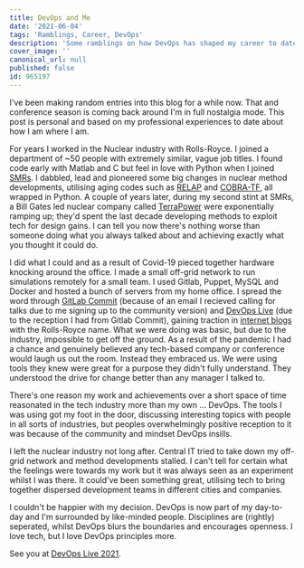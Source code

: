 ```yaml
---
title: DevOps and Me
date: '2021-06-04'
tags: 'Ramblings, Career, DevOps'
description: 'Some ramblings on how DevOps has shaped my career to date. From life in a multinational corporate to finding happiness in tech, all thanks to the culture DevOps instills.'
cover_image: ''
canonical_url: null
published: false
id: 965197
---
```


I've been making random entries into this blog for a while now. That and conference season is coming back around I'm in full nostalgia mode. This post is personal and based on my professional experiences to date about how I am where I am.

For years I worked in the Nuclear industry with Rolls-Royce. I joined a department of ~50 people with extremely similar, vague job titles. I found code early with Matlab and C but feel in love with Python when I joined [SMRs](https://www.rolls-royce.com/innovation/small-modular-reactors.aspx#/). I dabbled, lead and pioneered some big changes in nuclear method developments, utilising aging codes such as [RELAP](https://relap53d.inl.gov/SitePages/Home.aspx) and [COBRA-TF](https://www.ne.ncsu.edu/rdfmg/cobra-tf/), all wrapped in Python. A couple of years later, during my second stint at SMRs, a Bill Gates led nuclear company called [TerraPower](https://www.terrapower.com/) were exponentially ramping up; they'd spent the last decade developing methods to exploit tech for design gains. I can tell you now there's nothing worse than someone doing what you always talked about and achieving exactly what you thought it could do.

I did what I could and as a result of Covid-19 pieced together hardware knocking around the office. I made a small off-grid network to run simulations remotely for a small team. I used Gitlab, Puppet, MySQL and Docker and hosted a bunch of servers from my home office. I spread the word through [GitLab Commit](https://gitlabcommitvirtual2020.sched.com/speaker/sra405) (because of an email I recieved calling for talks due to me signing up to the community version) and [DevOps Live](https://www.cloudexpoeurope.com/devops-live/virtual-2020) (due to the reception I had from Gitlab Commit), gaining traction in [internet blogs](https://www.datacenterknowledge.com/devops/rolls-royce-embraces-devops-approach-drive-nuclear-power-project) with the Rolls-Royce name. What we were doing was basic, but due to the industry, impossible to get off the ground. As a result of the pandemic I had a chance and genuinely believed any tech-based company or conference would laugh us out the room. Instead they embraced us. We were using tools they knew were great for a purpose they didn't fully understand. They understood the drive for change better than any manager I talked to.

There's one reason my work and achievements over a short space of time reasonated in the tech industry more than my own ... DevOps. The tools I was using got my foot in the door, discussing interesting topics with people in all sorts of industries, but peoples overwhelmingly positive reception to it was because of the community and mindset DevOps insills.

I left the nuclear industry not long after. Central IT tried to take down my off-grid network and method developments stalled. I can't tell for certain what the feelings were towards my work but it was always seen as an experiment whilst I was there. It could've been something great, utilising tech to bring together dispersed development teams in different cities and companies.

I couldn't be happier with my decision. DevOps is now part of my day-to-day and I'm surrounded by like-minded people. Disciplines are (rightly) seperated, whilst DevOps blurs the boundaries and encourages openness. I love tech, but I love DevOps principles more.

See you at [DevOps Live 2021](https://www.cloudexpoeurope.com/devops-live/virtual-enterprise-evolution).

